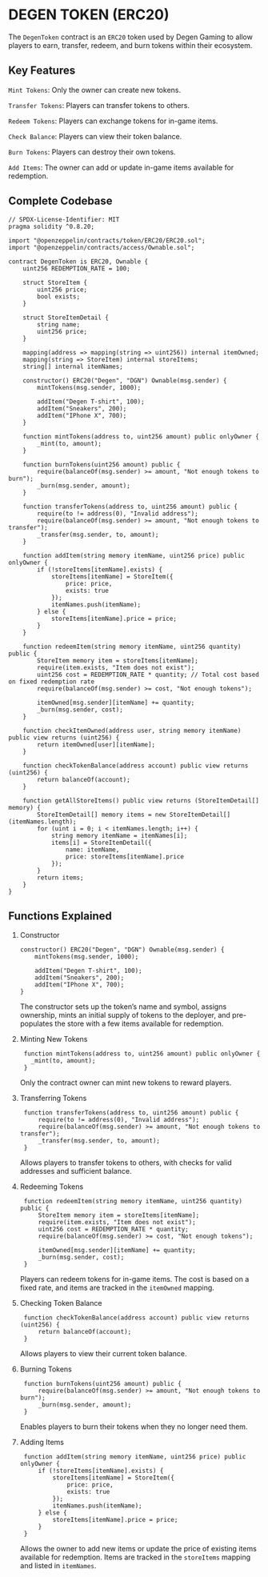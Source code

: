 # DEGEN TOKEN (ERC20)

The `DegenToken` contract is an `ERC20` token used by Degen Gaming to allow players to earn, transfer, redeem, and burn tokens within their ecosystem.

## Key Features

`Mint Tokens`: Only the owner can create new tokens.

`Transfer Tokens`: Players can transfer tokens to others.

`Redeem Tokens`: Players can exchange tokens for in-game items.

`Check Balance`: Players can view their token balance.

`Burn Tokens`: Players can destroy their own tokens.

`Add Items`: The owner can add or update in-game items available for redemption.

## Complete Codebase
```solidity
// SPDX-License-Identifier: MIT
pragma solidity ^0.8.20; 

import "@openzeppelin/contracts/token/ERC20/ERC20.sol";
import "@openzeppelin/contracts/access/Ownable.sol";

contract DegenToken is ERC20, Ownable {
    uint256 REDEMPTION_RATE = 100;

    struct StoreItem {
        uint256 price;
        bool exists;
    }

    struct StoreItemDetail {
        string name;
        uint256 price;
    }

    mapping(address => mapping(string => uint256)) internal itemOwned;
    mapping(string => StoreItem) internal storeItems;
    string[] internal itemNames;

    constructor() ERC20("Degen", "DGN") Ownable(msg.sender) {
        mintTokens(msg.sender, 1000);

        addItem("Degen T-shirt", 100);
        addItem("Sneakers", 200);
        addItem("IPhone X", 700);
    }

    function mintTokens(address to, uint256 amount) public onlyOwner {
        _mint(to, amount);
    }

    function burnTokens(uint256 amount) public {
        require(balanceOf(msg.sender) >= amount, "Not enough tokens to burn");
        _burn(msg.sender, amount);
    }

    function transferTokens(address to, uint256 amount) public {
        require(to != address(0), "Invalid address");
        require(balanceOf(msg.sender) >= amount, "Not enough tokens to transfer");
        _transfer(msg.sender, to, amount);
    }

    function addItem(string memory itemName, uint256 price) public onlyOwner {
        if (!storeItems[itemName].exists) {
            storeItems[itemName] = StoreItem({
                price: price,
                exists: true
            });
            itemNames.push(itemName);
        } else {
            storeItems[itemName].price = price;
        }
    }

    function redeemItem(string memory itemName, uint256 quantity) public {
        StoreItem memory item = storeItems[itemName];
        require(item.exists, "Item does not exist");
        uint256 cost = REDEMPTION_RATE * quantity; // Total cost based on fixed redemption rate
        require(balanceOf(msg.sender) >= cost, "Not enough tokens");

        itemOwned[msg.sender][itemName] += quantity;
        _burn(msg.sender, cost);
    }

    function checkItemOwned(address user, string memory itemName) public view returns (uint256) {
        return itemOwned[user][itemName];
    }

    function checkTokenBalance(address account) public view returns (uint256) {
        return balanceOf(account);
    }

    function getAllStoreItems() public view returns (StoreItemDetail[] memory) {
        StoreItemDetail[] memory items = new StoreItemDetail[](itemNames.length);
        for (uint i = 0; i < itemNames.length; i++) {
            string memory itemName = itemNames[i];
            items[i] = StoreItemDetail({
                name: itemName,
                price: storeItems[itemName].price
            });
        }
        return items;
    }
}
```

## Functions Explained

1. Constructor
    ```solidity
    constructor() ERC20("Degen", "DGN") Ownable(msg.sender) {
        mintTokens(msg.sender, 1000);
    
        addItem("Degen T-shirt", 100);
        addItem("Sneakers", 200);
        addItem("IPhone X", 700);
    }
    ```
    The constructor sets up the token’s name and symbol, assigns ownership, mints an initial supply of tokens to the deployer, and pre-populates the store with a few items available for redemption.

2. Minting New Tokens
   ```solidity
    function mintTokens(address to, uint256 amount) public onlyOwner {
      _mint(to, amount);
    }
   ```
   Only the contract owner can mint new tokens to reward players.

3. Transferring Tokens
   ```solidity
    function transferTokens(address to, uint256 amount) public {
        require(to != address(0), "Invalid address");
        require(balanceOf(msg.sender) >= amount, "Not enough tokens to transfer");
        _transfer(msg.sender, to, amount);
    }
   ```
   Allows players to transfer tokens to others, with checks for valid addresses and sufficient balance.

4. Redeeming Tokens
   ```solidity
    function redeemItem(string memory itemName, uint256 quantity) public {
        StoreItem memory item = storeItems[itemName];
        require(item.exists, "Item does not exist");
        uint256 cost = REDEMPTION_RATE * quantity;
        require(balanceOf(msg.sender) >= cost, "Not enough tokens");
    
        itemOwned[msg.sender][itemName] += quantity;
        _burn(msg.sender, cost);
    }
   ```
   Players can redeem tokens for in-game items. The cost is based on a fixed rate, and items are tracked in the `itemOwned` mapping.

5. Checking Token Balance
   ```solidity
    function checkTokenBalance(address account) public view returns (uint256) {
        return balanceOf(account);
    }
   ```
   Allows players to view their current token balance.

6. Burning Tokens
   ```solidity
    function burnTokens(uint256 amount) public {
        require(balanceOf(msg.sender) >= amount, "Not enough tokens to burn");
        _burn(msg.sender, amount);
    }
   ```
   Enables players to burn their tokens when they no longer need them.

7. Adding Items
   ```solidity
    function addItem(string memory itemName, uint256 price) public onlyOwner {
        if (!storeItems[itemName].exists) {
            storeItems[itemName] = StoreItem({
                price: price,
                exists: true
            });
            itemNames.push(itemName);
        } else {
            storeItems[itemName].price = price;
        }
    }
   ```
   Allows the owner to add new items or update the price of existing items available for redemption. Items are tracked in the `storeItems` mapping and listed in `itemNames`.
